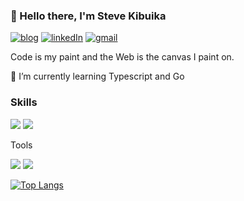 ### 👋 Hello there, I'm Steve Kibuika

[![blog](https://img.shields.io/badge/-Blog-white?style=flat-square)](https://kibuika.com/)
[![linkedIn](https://img.shields.io/badge/-LinkedIn-0A66C2?style=flat-square&logo=linkedin)](https://www.linkedin.com/in/steve-kibuika/)
[![gmail](https://img.shields.io/badge/-kibuikasteve@gmail.com-grey?style=flat-square&logo=gmail)](mailto://kibuikasteve@gmail.com)

Code is my paint and the Web is the canvas I paint on.

🌱 I’m currently learning Typescript and Go


### Skills


![](https://img.shields.io/badge/Javascript-f5d742?style=flat-square&logo=javascript&logoColor=black)
![](https://img.shields.io/badge/React-61DAFB?style=flat-square&logo=react&logoColor=black)

<!-- ![](https://img.shields.io/badge/CSS-764ABC?style=flat-square&logo=css&logoColor=white) -->
<!-- ![](https://img.shields.io/badge/Typescript-3178C6?style=flat-square&logo=typescript&logoColor=white) -->
<!-- ![](https://img.shields.io/badge/Next.js-000000?style=flat-square&logo=next.js&logoColor=white) -->
<!-- ![](https://img.shields.io/badge/StyledComponents-DB7093?style=flat-square&logo=styled-components&logoColor=white) -->
<!-- ![](https://img.shields.io/badge/Apollo-311C87?style=flat-square&logo=apollo-graphql&logoColor=white) -->


Tools

![](https://img.shields.io/badge/AWS-232F3E?style=flat-square&logo=amazonaws&logoColor=white)
![](https://img.shields.io/badge/Git-F05032?style=flat-square&logo=git&logoColor=white)

[![Top Langs](https://github-readme-stats.vercel.app/api/top-langs/?username=kibuikaCodes&layout=compact&langs_count=7&theme=vision-friendly-dark&exclude_repo=Tz_money_competition,Big_mart-sales-prediction,Exploratory-Data-analysis-on-Twitter-Data,Depression-prediction,traffic_jam_model,predicting_house_prices)](https://github.com/anuraghazra/github-readme-stats)


<!--


- 🌱 I’m currently learning ...
- 👯 I’m looking to collaborate on ...
- 🤔 I’m looking for help with ...
- 💬 Ask me about ...
- 📫 How to reach me: ...
- 😄 Pronouns: ...
- ⚡ Fun fact: ...
-->
